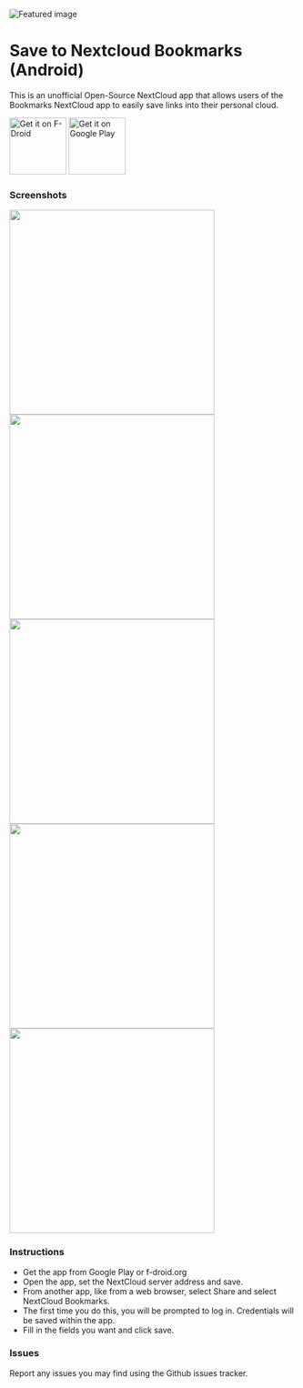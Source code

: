 ![Featured image](https://raw.githubusercontent.com/TTTDevs/NextCloudBookmarksAndroid/master/img/Featured.png "Save to Nextcloud Bookmarks")

Save to Nextcloud Bookmarks (Android)
=====================================

This is an unofficial Open-Source NextCloud app that allows users of the Bookmarks NextCloud app to easily save links into their personal cloud.

<a href="https://f-droid.org/packages/com.tttdevs.stncbookmarks/" target="_blank">
<img src="https://f-droid.org/badge/get-it-on.png" alt="Get it on F-Droid" height="100"/></a>
<a href="https://play.google.com/store/apps/details?id=com.tttdevs.stncbookmarks" target="_blank">
<img src="https://play.google.com/intl/en_us/badges/images/generic/en-play-badge.png" alt="Get it on Google Play" height="100"/></a>

### Screenshots
<img src="https://raw.githubusercontent.com/TTTDevs/NextCloudBookmarksAndroid/master/img/1.png" width="360">
<img src="https://raw.githubusercontent.com/TTTDevs/NextCloudBookmarksAndroid/master/img/2.png" width="360">
<img src="https://raw.githubusercontent.com/TTTDevs/NextCloudBookmarksAndroid/master/img/3.png" width="360">
<img src="https://raw.githubusercontent.com/TTTDevs/NextCloudBookmarksAndroid/master/img/4.png" width="360">
<img src="https://raw.githubusercontent.com/TTTDevs/NextCloudBookmarksAndroid/master/img/5.png" width="360">


### Instructions
- Get the app from Google Play or f-droid.org
- Open the app, set the NextCloud server address and save.
- From another app, like from a web browser, select Share and select NextCloud Bookmarks.
- The first time you do this, you will be prompted to log in. Credentials will be saved within the app.
- Fill in the fields you want and click save.


### Issues
Report any issues you may find using the Github issues tracker.
